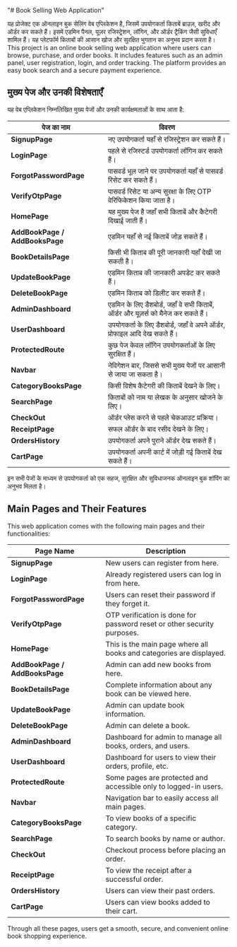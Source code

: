 "# Book Selling Web Application" 

यह प्रोजेक्ट एक ऑनलाइन बुक सेलिंग वेब एप्लिकेशन है, जिसमें उपयोगकर्ता किताबें ब्राउज़, खरीद और ऑर्डर कर सकते हैं। इसमें एडमिन पैनल, यूज़र रजिस्ट्रेशन, लॉगिन, और ऑर्डर ट्रैकिंग जैसी सुविधाएँ शामिल हैं। यह प्लेटफॉर्म किताबों की आसान खोज और सुरक्षित भुगतान का अनुभव प्रदान करता है।
This project is an online book selling web application where users can browse, purchase, and order books. It includes features such as an admin panel, user registration, login, and order tracking. The platform provides an easy book search and a secure payment experience.

## मुख्य पेज और उनकी विशेषताएँ

यह वेब एप्लिकेशन निम्नलिखित मुख्य पेजों और उनकी कार्यक्षमताओं के साथ आता है:

| पेज का नाम                | विवरण                                                                                   
|---------------------------|----------------------------------------------------------------------------------------|
| **SignupPage**            | नए उपयोगकर्ता यहाँ से रजिस्ट्रेशन कर सकते हैं।                                 
| **LoginPage**             | पहले से रजिस्टर्ड उपयोगकर्ता लॉगिन कर सकते हैं।                                 
| **ForgotPasswordPage**    | पासवर्ड भूल जाने पर उपयोगकर्ता यहाँ से पासवर्ड रिसेट कर सकते हैं।                
| **VerifyOtpPage**         | पासवर्ड रिसेट या अन्य सुरक्षा के लिए OTP वेरिफिकेशन किया जाता है।                
| **HomePage**              | यह मुख्य पेज है जहाँ सभी किताबें और कैटेगरी दिखाई जाती हैं।                      
| **AddBookPage / AddBooksPage** | एडमिन यहाँ से नई किताबें जोड़ सकते हैं।                                         
| **BookDetailsPage**       | किसी भी किताब की पूरी जानकारी यहाँ देखी जा सकती है।                                   
| **UpdateBookPage**        | एडमिन किताब की जानकारी अपडेट कर सकते हैं।                                             
| **DeleteBookPage**        | एडमिन किताब को डिलीट कर सकते हैं।                                                     
| **AdminDashboard**        | एडमिन के लिए डैशबोर्ड, जहाँ वे सभी किताबें, ऑर्डर और यूज़र्स को मैनेज कर सकते हैं।    
| **UserDashboard**         | उपयोगकर्ता के लिए डैशबोर्ड, जहाँ वे अपने ऑर्डर, प्रोफाइल आदि देख सकते हैं।            
| **ProtectedRoute**        | कुछ पेज केवल लॉगिन उपयोगकर्ताओं के लिए सुरक्षित हैं।                                  
| **Navbar**                | नेविगेशन बार, जिससे सभी मुख्य पेजों पर आसानी से जाया जा सकता है।                      
| **CategoryBooksPage**     | किसी विशेष कैटेगरी की किताबें देखने के लिए।                                            
| **SearchPage**            | किताबों को नाम या लेखक के अनुसार खोजने के लिए।                                        
| **CheckOut**              | ऑर्डर प्लेस करने से पहले चेकआउट प्रक्रिया।                                             
| **ReceiptPage**           | सफल ऑर्डर के बाद रसीद देखने के लिए।                                                  
| **OrdersHistory**         | उपयोगकर्ता अपने पुराने ऑर्डर देख सकते हैं।                                             
| **CartPage**              | उपयोगकर्ता अपनी कार्ट में जोड़ी गई किताबें देख सकते हैं।                               

इन सभी पेजों के माध्यम से उपयोगकर्ता को एक सहज, सुरक्षित और सुविधाजनक ऑनलाइन बुक शॉपिंग का अनुभव मिलता है।

## Main Pages and Their Features

This web application comes with the following main pages and their functionalities:

| Page Name                  | Description                                                                                   |
|----------------------------|----------------------------------------------------------------------------------------------|
| **SignupPage**             | New users can register from here.                                                            |
| **LoginPage**              | Already registered users can log in from here.                                               |
| **ForgotPasswordPage**     | Users can reset their password if they forget it.                                            |
| **VerifyOtpPage**          | OTP verification is done for password reset or other security purposes.                      |
| **HomePage**               | This is the main page where all books and categories are displayed.                          |
| **AddBookPage / AddBooksPage** | Admin can add new books from here.                                                      |
| **BookDetailsPage**        | Complete information about any book can be viewed here.                                      |
| **UpdateBookPage**         | Admin can update book information.                                                           |
| **DeleteBookPage**         | Admin can delete a book.                                                                    |
| **AdminDashboard**         | Dashboard for admin to manage all books, orders, and users.                                  |
| **UserDashboard**          | Dashboard for users to view their orders, profile, etc.                                      |
| **ProtectedRoute**         | Some pages are protected and accessible only to logged-in users.                             |
| **Navbar**                 | Navigation bar to easily access all main pages.                                              |
| **CategoryBooksPage**      | To view books of a specific category.                                                        |
| **SearchPage**             | To search books by name or author.                                                           |
| **CheckOut**               | Checkout process before placing an order.                                                    |
| **ReceiptPage**            | To view the receipt after a successful order.                                                |
| **OrdersHistory**          | Users can view their past orders.                                                            |
| **CartPage**               | Users can view books added to their cart.                                                    |

Through all these pages, users get a smooth, secure, and convenient online book shopping experience.